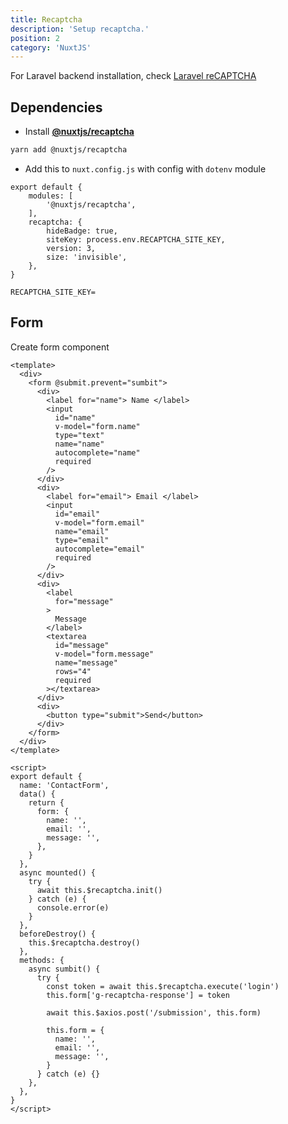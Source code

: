 ```yaml
---
title: Recaptcha
description: 'Setup recaptcha.'
position: 2
category: 'NuxtJS'
---
```


<content-alert>

For Laravel backend installation, check [Laravel reCAPTCHA](/documentation/development/frameworks/laravel/recaptcha)

</content-alert>

## Dependencies

- Install [**@nuxtjs/recaptcha**](https://github.com/nuxt-community/recaptcha-module)

```bash
yarn add @nuxtjs/recaptcha
```

- Add this to `nuxt.config.js` with config with `dotenv` module

```js[nuxt.config.js]
export default {
    modules: [
        '@nuxtjs/recaptcha',
    ],
    recaptcha: {
        hideBadge: true,
        siteKey: process.env.RECAPTCHA_SITE_KEY,
        version: 3,
        size: 'invisible',
    },
}
```

```js[.env]
RECAPTCHA_SITE_KEY=
```

## Form

Create form component

```vue[components/contact-form.vue]
<template>
  <div>
    <form @submit.prevent="sumbit">
      <div>
        <label for="name"> Name </label>
        <input
          id="name"
          v-model="form.name"
          type="text"
          name="name"
          autocomplete="name"
          required
        />
      </div>
      <div>
        <label for="email"> Email </label>
        <input
          id="email"
          v-model="form.email"
          name="email"
          type="email"
          autocomplete="email"
          required
        />
      </div>
      <div>
        <label
          for="message"
        >
          Message
        </label>
        <textarea
          id="message"
          v-model="form.message"
          name="message"
          rows="4"
          required
        ></textarea>
      </div>
      <div>
        <button type="submit">Send</button>
      </div>
    </form>
  </div>
</template>

<script>
export default {
  name: 'ContactForm',
  data() {
    return {
      form: {
        name: '',
        email: '',
        message: '',
      },
    }
  },
  async mounted() {
    try {
      await this.$recaptcha.init()
    } catch (e) {
      console.error(e)
    }
  },
  beforeDestroy() {
    this.$recaptcha.destroy()
  },
  methods: {
    async sumbit() {
      try {
        const token = await this.$recaptcha.execute('login')
        this.form['g-recaptcha-response'] = token

        await this.$axios.post('/submission', this.form)

        this.form = {
          name: '',
          email: '',
          message: '',
        }
      } catch (e) {}
    },
  },
}
</script>

```
